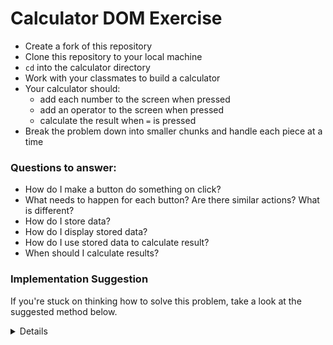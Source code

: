 # Calculator DOM Exercise

- Create a fork of this repository
- Clone this repository to your local machine
- `cd` into the calculator directory
- Work with your classmates to build a calculator
- Your calculator should:
   - add each number to the screen when pressed
   - add an operator to the screen when pressed
   - calculate the result when `=` is pressed
- Break the problem down into smaller chunks and handle each piece at a time

### Questions to answer:
- How do I make a button do something on click?
- What needs to happen for each button? Are there similar actions? What is different?
- How do I store data?
- How do I display stored data?
- How do I use stored data to calculate result?
- When should I calculate results?

### Implementation Suggestion

If you're stuck on thinking how to solve this problem, take a look at the suggested method below.
<details>
  <summary>Details</summary>

## Create a Calculator using HTML/CSS/JS

1. Add click handlers to the number buttons
   - Create an array of the numbers clicked, in order
1. Add click handlers to the calculation buttons
   - Create an array of the operators
   - Starting with an operator is like using 0 as the first number
   - Don't let a user type multiple operators (i.e. you can't type '--' or '++' or "\*+")
1. Add click handler to the 'equals' button
1. The 'equals' button needs to trigger a few events (**NOTE:** These will be functions)
   - Loop through the array of numbers (**NOTE:** These are currently strings)
   - Convert the strings to integers
   - Write a new array of integers
   - Get an array of the operators
   - Perform each math operation (**NOTE:** We'll use 4 `while` loops)
1. Add click handler clearing the input on press of clear
   
### Hints
1. Don't place an event listener on each individual button. Instead, use addEventListenter and attach a listener to a group of buttons.  Use the `event` object to determine which button was clicked.
1. use *`slice`* and *`splice`* instead of `push` and `pop`
</details>
